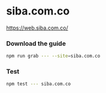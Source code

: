 # siba.com.co

https://web.siba.com.co/

### Download the guide

```sh
npm run grab --- --site=siba.com.co
```

### Test

```sh
npm test --- siba.com.co
```
